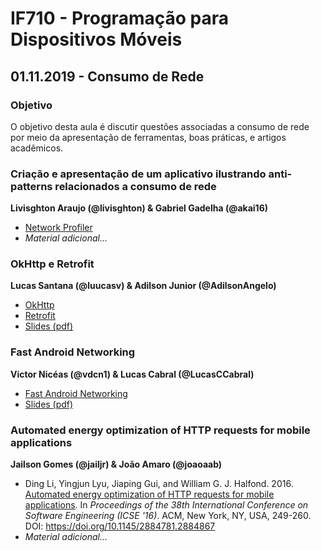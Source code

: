 # IF710 - Programação para Dispositivos Móveis

## 01.11.2019 - Consumo de Rede

### Objetivo

O objetivo desta aula é discutir questões associadas a consumo de rede por meio da apresentação de ferramentas, boas práticas, e artigos acadêmicos. 

### Criação e apresentação de um aplicativo ilustrando anti-patterns relacionados a consumo de rede
**Livisghton Araujo (@livisghton) & Gabriel Gadelha (@akai16)**

- [Network Profiler](https://developer.android.com/studio/profile/network-profiler)
- _Material adicional..._

### OkHttp e Retrofit 
**Lucas Santana (@luucasv) & Adilson Junior (@AdilsonAngelo)**

- [OkHttp](https://square.github.io/okhttp/)
- [Retrofit](https://square.github.io/retrofit/)
- [Slides (pdf)](OkHttp-Retrofit.pdf)

### Fast Android Networking
**Victor Nicéas (@vdcn1) & Lucas Cabral (@LucasCCabral)**

- [Fast Android Networking](https://amitshekhar.me/Fast-Android-Networking/)
- [Slides (pdf)](FastAndroidNetworking.pdf)

### Automated energy optimization of HTTP requests for mobile applications
**Jailson Gomes	(@jailjr) & João Amaro (@joaoaab)**

- Ding Li, Yingjun Lyu, Jiaping Gui, and William G. J. Halfond. 2016. [Automated energy optimization of HTTP requests for mobile applications](https://doi.org/10.1145/2884781.2884867). In _Proceedings of the 38th International Conference on Software Engineering (ICSE '16)_. ACM, New York, NY, USA, 249-260. DOI: https://doi.org/10.1145/2884781.2884867
- _Material adicional..._
